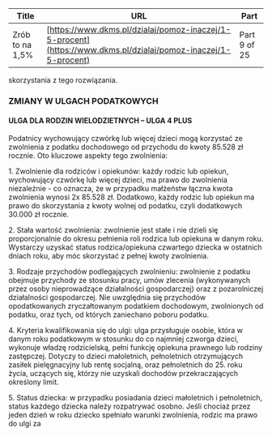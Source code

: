| **Title**       | **URL**           | **Part**              |
|-----------------|-------------------|-----------------------|
| Zrób to na 1,5%         | [https://www.dkms.pl/dzialaj/pomoz-inaczej/1-5-procent](https://www.dkms.pl/dzialaj/pomoz-inaczej/1-5-procent)    | Part 9 of 25          |

skorzystania z tego rozwiązania.


### ZMIANY W ULGACH PODATKOWYCH

#### ULGA DLA RODZIN WIELODZIETNYCH – ULGA 4 PLUS

Podatnicy wychowujący czwórkę lub więcej dzieci mogą korzystać ze zwolnienia z podatku dochodowego od przychodu do kwoty 85\.528 zł rocznie. Oto kluczowe aspekty tego zwolnienia:


1\. Zwolnienie dla rodziców i opiekunów: każdy rodzic lub opiekun, wychowujący czwórkę lub więcej dzieci, ma prawo do zwolnienia niezależnie \- co oznacza, że w przypadku małżeństw łączna kwota zwolnienia wynosi 2x 85\.528 zł. Dodatkowo, każdy rodzic lub opiekun ma prawo do skorzystania z kwoty wolnej od podatku, czyli dodatkowych 30\.000 zł rocznie.


2\. Stała wartość zwolnienia: zwolnienie jest stałe i nie dzieli się proporcjonalnie do okresu pełnienia roli rodzica lub opiekuna w danym roku. Wystarczy uzyskać status rodzica/opiekuna czwartego dziecka w ostatnich dniach roku, aby móc skorzystać z pełnej kwoty zwolnienia.


3\. Rodzaje przychodów podlegających zwolnieniu: zwolnienie z podatku obejmuje przychody ze stosunku pracy, umów zlecenia (wykonywanych przez osoby nieprowadzące działalności gospodarczej) oraz z pozarolniczej działalności gospodarczej. Nie uwzględnia się przychodów opodatkowanych zryczałtowanym podatkiem dochodowym, zwolnionych od podatku, oraz tych, od których zaniechano poboru podatku.


4\. Kryteria kwalifikowania się do ulgi: ulga przysługuje osobie, która w danym roku podatkowym w stosunku do co najmniej czworga dzieci, wykonuje władzę rodzicielską, pełni funkcję opiekuna prawnego lub rodziny zastępczej. Dotyczy to dzieci małoletnich, pełnoletnich otrzymujących zasiłek pielęgnacyjny lub rentę socjalną, oraz pełnoletnich do 25\. roku życia, uczących się, którzy nie uzyskali dochodów przekraczających określony limit.


5\. Status dziecka: w przypadku posiadania dzieci małoletnich i pełnoletnich, status każdego dziecka należy rozpatrywać osobno. Jeśli chociaż przez jeden dzień w roku dziecko spełniało warunki zwolnienia, rodzic ma prawo do ulgi za 